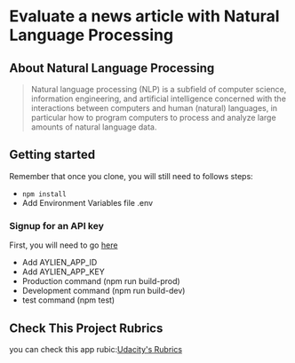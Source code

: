 # Evaluate a news article with Natural Language Processing

## About Natural Language Processing

> Natural language processing (NLP) is a subfield of computer science, information engineering, and artificial intelligence
concerned with the interactions between computers and human (natural) languages, in particular how to program computers to
process and analyze large amounts of natural language data.

## Getting started

Remember that once you clone, you will still need to follows steps:

- `npm install`
- Add Environment Variables file .env
### Signup for an API key
 First, you will need to go [here](https://developer.aylien.com/signup)
  - Add  AYLIEN_APP_ID
  - Add AYLIEN_APP_KEY 
- Production command (npm run build-prod)  
- Development command (npm run build-dev)  
- test command (npm test)

## Check This Project  Rubrics 

you can check this app rubic:[Udacity's Rubrics](https://review.udacity.com/#!/rubrics/2668/view)
  


